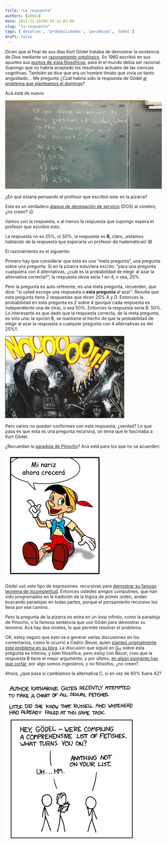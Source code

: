 ```yaml
---
title: "La respuesta"
authors: [admin]
date: 2011-11-16T08:25:11-03:00
slug: "la-respuesta"
tags: ['desafios', 'probabilidades', 'paradojas', 'Gödel']
draft: false
---
```


Dicen que al final de sus días Kurt Gödel trataba de demostrar la
existencia de Dios mediante un [razonamiento
ontológico](http://en.wikipedia.org/wiki/G%C3%B6del's_ontological_proof).
En 1960 escribió en sus apuntes sus 
[puntos de vista filosóficos](http://cs.nyu.edu/kandathi/goedel_viewpoint.html), para él
el mundo debía ser racional. Supongo que no habría aceptado los
resultados actuales de las ciencias cognitivas. También se dice que era
un hombre tímido que vivía un tanto angustiado... Me pregunto ¿Cuál
habría sido la respuesta de Gödel [al problema que planteamos el
domingo](http://www.lnds.net/blog/2011/11/desafio.html)?

Acá está de nuevo:

![desafio-probabilidad](desafio-probabilidad.jpg)

¿En qué estaría pensando el profesor que escribió esto en la pizarra?

Este es un verdadero [ataque de denegación de
servicio](http://es.wikipedia.org/wiki/Ataque_de_denegaci%C3%B3n_de_servicio)
(DOS) al cerebro, ¿no creen? :wink:

Vamos con la respuesta, o al menos la respuesta que supongo espera el
profesor que escribió esto.

La respuesta no es 25%, ni 50%, la respuesta es **B,** claro, ¡estamos
hablando de la respuesta que esperaría un profesor de matemáticas! :smile:

El razonamiento es el siguiente:

Primero hay que considerar que esta es una "meta pregunta", una pregunta
sobre una pregunta. Si en la pizarra estuviera escrito: "para una
pregunta cualquiera con 4 alternativas, ¿cuál es la probabilidad de
elegir al azar la  alternativa correcta?", la respuesta obvia sería 1 en
4, o sea, 25%.

Pero la pregunta es auto referente, es una meta pregunta, recuerden, que
dice: "si usted escoge una respuesta a **esta pregunta** al azar".
Resulta que esta pregunta tiene 2 respuestas que dicen 25% A y D.
Entonces la probabilidad en esta pregunta es 2 sobre 4 (porque cada
respuesta es independiente una de otra), o sea 50%. Entonces la
respuesta sería B: 50%. Lo interesante es que dado que la respuesta
correcta, de la meta pregunta, es sólo una: la opción B, se mantiene el
hecho de que la probabilidad de elegir al azar la respuesta a cualquier
pregunta con 4 alternativas es del 25%!!.

![vader](vader.jpg)

Pero varios no quedan conformes con esta respuesta, ¿verdad? Lo que pasa
es que esta es una pregunta recursiva, un tema que le fascinaba a Kurt
Gödel.

¿Recuerdan la [paradoja de Pinocho](/blog/2010/11/la-paradoja-de-pinocho-y-el-origen-de-la-computacion.html)?
Acá está para los que no se acuerden:

![](paradojadepinocho2.png)

Gödel usó este tipo de expresiones  recursivas para 
[demostrar su famoso teorema de incompletitud](/blog/2010/11/la-paradoja-de-pinocho-y-el-origen-de-la-computacion.html).
Entonces ustedes amigos computines, que han sido programados en la
tradición de la lógica de primer orden, andan buscando paradojas en
todas partes, porque el pensamiento recursivo los lleva por ese camino.

Pero la pregunta de la pizarra no entra en un loop infinito, como la
paradoja de Pinocho, o la famosa sentencia que usó Gödel para demostrar
su teorema. Acá hay dos niveles, lo que permite resolver el problema.

OK, estoy seguro que esto va a generar varias discusiones en los
comentarios, como le ocurrió a Cedric Beust, quien [planteó
originalmente este problema en su
blog](http://beust.com/weblog/2011/10/27/probability-quiz/). La
discusión que siguió en
[G+](https://plus.google.com/108840253750748459271/posts/3g9UvRt4iZi)
sobre esta pregunta es intensa, y bien filosófica, pero estoy con Beust,
creo que la respuesta B tiene el mejor argumento, y por último, [en
algún momento hay que
cortar](http://www.akarru.org/blog/2010/06/nudos-espadas-y-huevos/), por
algo somos ingenieros, y no filósofos, ¿no creen?.

Ahora, ¿que pasa si cambiamos la alternativa C, si en vez de 60% fuera
42?

![fetishes](fetishes.png)
